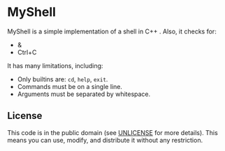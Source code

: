# MyShell
MyShell is a simple implementation of a shell in C++ . Also, it checks for:
* &
* Ctrl+C 

It has many limitations, including:
* Only builtins are: `cd`, `help`, `exit`.
* Commands must be on a single line.
* Arguments must be separated by whitespace.


License
-------

This code is in the public domain (see [UNLICENSE](UNLICENSE) for more details).
This means you can use, modify, and distribute it without any restriction.
